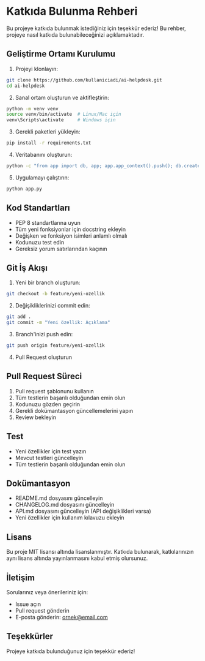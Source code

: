 # Katkıda Bulunma Rehberi

Bu projeye katkıda bulunmak istediğiniz için teşekkür ederiz! Bu rehber, projeye nasıl katkıda bulunabileceğinizi açıklamaktadır.

## Geliştirme Ortamı Kurulumu

1. Projeyi klonlayın:
```bash
git clone https://github.com/kullaniciadi/ai-helpdesk.git
cd ai-helpdesk
```

2. Sanal ortam oluşturun ve aktifleştirin:
```bash
python -m venv venv
source venv/bin/activate  # Linux/Mac için
venv\Scripts\activate     # Windows için
```

3. Gerekli paketleri yükleyin:
```bash
pip install -r requirements.txt
```

4. Veritabanını oluşturun:
```bash
python -c "from app import db, app; app.app_context().push(); db.create_all()"
```

5. Uygulamayı çalıştırın:
```bash
python app.py
```

## Kod Standartları

- PEP 8 standartlarına uyun
- Tüm yeni fonksiyonlar için docstring ekleyin
- Değişken ve fonksiyon isimleri anlamlı olmalı
- Kodunuzu test edin
- Gereksiz yorum satırlarından kaçının

## Git İş Akışı

1. Yeni bir branch oluşturun:
```bash
git checkout -b feature/yeni-ozellik
```

2. Değişikliklerinizi commit edin:
```bash
git add .
git commit -m "Yeni özellik: Açıklama"
```

3. Branch'inizi push edin:
```bash
git push origin feature/yeni-ozellik
```

4. Pull Request oluşturun

## Pull Request Süreci

1. Pull request şablonunu kullanın
2. Tüm testlerin başarılı olduğundan emin olun
3. Kodunuzu gözden geçirin
4. Gerekli dokümantasyon güncellemelerini yapın
5. Review bekleyin

## Test

- Yeni özellikler için test yazın
- Mevcut testleri güncelleyin
- Tüm testlerin başarılı olduğundan emin olun

## Dokümantasyon

- README.md dosyasını güncelleyin
- CHANGELOG.md dosyasını güncelleyin
- API.md dosyasını güncelleyin (API değişiklikleri varsa)
- Yeni özellikler için kullanım kılavuzu ekleyin

## Lisans

Bu proje MIT lisansı altında lisanslanmıştır. Katkıda bulunarak, katkılarınızın aynı lisans altında yayınlanmasını kabul etmiş olursunuz.

## İletişim

Sorularınız veya önerileriniz için:
- Issue açın
- Pull request gönderin
- E-posta gönderin: ornek@email.com

## Teşekkürler

Projeye katkıda bulunduğunuz için teşekkür ederiz! 